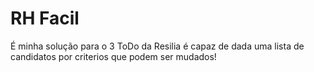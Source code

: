 # RH Facil

É minha solução para o 3 ToDo da Resilia
é capaz de dada uma lista de candidatos por criterios que podem ser mudados!


